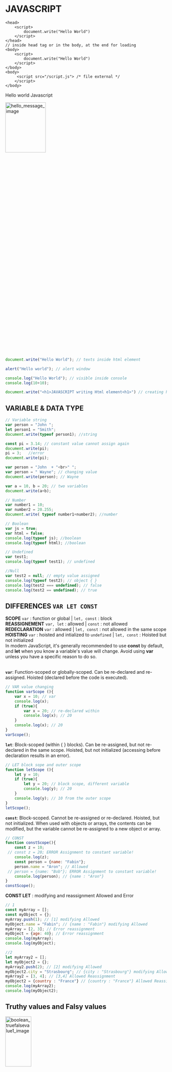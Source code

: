 # JAVASCRIPT 

```JS
<head>
    <script>
        document.write("Hello World")
    </script>
</head>
// inside head tag or in the body, at the end for loading 
<body>
    <script>
        document.write("Hello World")
    </script>
</body>
<body>
     <script src="/script.js"> /* file external */
    </script>
</body>
```

Hello world Javascript<br>

<img src="images/hello_message.PNG" alt="hello_message_image" width="50%" height="20%"><br>

```js
document.write("Hello World"); // texts inside html element

alert("Hello world"); // alert window

console.log("Hello World"); // visible inside console
console.log(10+10);

document.write("<h1>JAVASCRIPT writing Html element<h1>") // creating html tag 
```

## VARIABLE & DATA TYPE

```js
// Variable string
var person = "John ";
let person1 = "Smith";
document.write(typeof person1); //string

const pi = 3.14; // constant value cannot assign again
document.write(pi); 
pi = 3;   //error
document.write(pi); 

var person = "John  + "<br>" ";
var person = " Wayne"; // changing value
document.write(person); // Wayne

var a = 10, b = 20; // two variables
document.write(a+b);

// Number
var number1 = 10;
var number2 = 20.255;
document.write( typeof number1+number2); //number

// Boolean
var js = true;
var html = false;
console.log(typeof js); //boolean
console.log(typeof html); //boolean

// Undefined
var test1;
console.log(typeof test1); // undefined

//Null
var test2 = null; // empty value assigned
console.log(typeof test2); // object { }
console.log(test2 === undefined); // false
console.log(test2 == undefined); // true
```
## DIFFERENCES `VAR LET CONST`
**SCOPE** `var` : function or global | `let, const` : block<br>
**REASSIGNEMENT** `var, let` : allowed | `const` : not allowed<br>
**REDECLARATION** `var` : allowed | `let, const` : not allowed in the same scope<br>
**HOISTING** `var` : hoisted and intialized to `undefined` | `let, const` : Hoisted but not initialized<br>
In modern JavaScript, it's generally recommended to use **const** by default, and **let** when you know a variable's value will change. Avoid using **var** unless you have a specific reason to do so.<br>
<br>

**`var`**: Function-scoped or globally-scoped. Can be re-declared and re-assigned. Hoisted (declared before the code is executed).<br>

```js
// VAR value changing
function varScope (){
    var x = 10; // var
    console.log(x);
    if (true){
        var x = 20; // re-declared within 
        console.log(x); // 20
    }
    console.log(x); // 20
}
varScope();
```
**`let`**: Block-scoped (within { } blocks). Can be re-assigned, but not re-declared in the same scope. Hoisted, but not initialized (accessing before declaration results in an error).<br>

```js
// LET block sope and outer scope
function letScope (){
    let y = 10;
    if (true){
        let y = 20; // block scope, different variable
        console.log(y); // 20
    }
    console.log(y); // 10 from the outer scope
}
letScope();
```
**`const`**: Block-scoped. Cannot be re-assigned or re-declared. Hoisted, but not initialized. When used with objects or arrays, the contents can be modified, but the variable cannot be re-assigned to a new object or array.<br>

```js
// CONST
function constScope(){
    const z = 10;
 // const z = 20; ERROR Assignment to constant variable!
    console.log(z);
    const person = {name: "Fabin"};
    person.name = "Aron"; // Allowed
 // person = {name: "Bob"}; ERROR Assignment to constant variable!
    console.log(person); // {name : "Aron"}
}
constScope();
```

**CONST LET** : modifying and reassignment Allowed and Error

```js
// 1
const myArray = [];
const myObject = {};
myArray.push(1); // [1] modifying Allowed
myObject.name = "Fabin"; // {name : "Fabin"} modifying Allowed
myArray = [2, 3]; // Error reassignment
myObject = {age: 40}; // Error reassignment
console.log(myArray);
console.log(myObject);

//2
let myArray2 = [];
let myObject2 = {};
myArray2.push(2); // [2] modifying Allowed
myObject2.city = "Strasbourg"; // {city : "Strasbourg"} modifying Allowed
myArray2 = [3, 4]; // [3,4] Allowed Reassignment
myObject2 = {country : "France"} // {country : "France"} Allowed Reassignment
console.log(myArray2);
console.log(myObject2);
```

## Truthy values and Falsy values <br>

<img src="images/boolean_truefalsevalue1.PNG" alt="boolean_truefalsevalue1_image" width="40%" height="20%"><br>

Truthy values : `numbers > 0, 'abs' not empty string('a space inside a string is true as well'), {} objects, arrays[], function(){}, date()`. <br>
Falsy values : `0, '', undefined, null, Nan`. <br>

```js
// Boolean false values
console.log(Boolean(0));
console.log(Boolean(''));
console.log(Boolean(undefined));
console.log(Boolean(null));
console.log(Boolean(NaN));

// Boolean true values
console.log(Boolean(2));
console.log(Boolean('abs'));
console.log(Boolean({}));
```
In a condition always return a boolean value true or false.
```js
// 1
const chocolates = 0;
if(chocolates){
    console.log('Yes I have chocolates');
}else{
    console.log('No I dont have anything'); // if condition false so this runs
}

// 2
let fruitName;
if(fruitName){
    console.log('Fruit name available');
}else{
    console.log('No fruit name available'); // if condition false so this runs
}

// 2.1
let fruitName = 'Apple'; // codition is true here, if runs
```
**Not ! symbole** converting false values into true for execution. <br>
<img src="images/boolean_falsevalueto_true.PNG" alt="boolean_falsevalueto_true_image" width="60%" height="20%"><br>

```js
// 1
a = 0;
b = "";
c = undefined;
d = null;
e = NaN;
if(!a && !b && !c && !d && !e){ // conditions are true
    console.log("a: " +a, "b: " +b, "c: " +c, "d: " +d, "e: " +e);
}else{
    console.log("Else one of this condition is turning false here!")
}

// 2
let data = 'DataPassing';
if(!data){
    console.log(`Sorry! no records`);
}else{
    console.log(`Do something ${data}`);  // execute here, condition False
}
```

## Undefined - Null

```js
let a;
let b = null;

myFunction(a); // calls the myFunction with the value of a, which is undefined.
myFunction(b); // calls the myFunction with the value of b, which is null.
function myFunction(DefualtVal){
    console.log(DefualtVal);
}

// 2
myFunction(a); // 10
myFunction(b); // null
function myFunction(DefualtVal = 10){
    console.log(DefualtVal);
}
```

## OPERATOR <br>
`Arithmetic Operators` : <br>
**`+`** Addition <br>
**`-`** Substraction <br>
**`*`** Multiplication <br>
**`/`** Division <br>
**`%`** Modulus <br>
**`++`** Increment <br>
**`--`** Decrement <br>
**`**`** Exponentiation <br>

```js
var a = 10;
var b = 20;
document.write(a+b); // 30
document.write(a-b); // -20
document.write(a/b); // 0.5
document.write(a*b); // 200
document.write(10/3); // 1 remainder
document.write(20/3); // 2 remainder

var a = 20;
a++; // a = a+1;
document.write(a); // 21

var a = 20;
a--; // a-1
document.write(a); // 19

document.write(3 ** 2); // 9 squre
document.write(3 ** 3); // 27 cube
```

## `Assignment Operators` : <br>
`=` Assign: **x = 10** <br>
`+=` Add and Assign:  **x += 4** -> x= x + 4 <br>
`-=` Substract and Assign:  **x -= 4** -> x= x - 4 <br>
`*=` Multiply and Assign:  **x `*=` 4** -> x= x * 4 <br>
`/=` Divide and Assign:  **x /= 4** -> x= x / 4 <br>
`%=` Modulus and Assign:  **x %= 4** -> x= x % 4 <br>

```js
// +=
var a = 10;
var b = a += 4;
document.write(b); // 14

// *=
var a = 10;
var b = a *= 4;
console.log(b); // 40

// /=
var a = 10;
a /= 4;
document.write(a); // 2.5

// %=
var a = 10;
a %= 4;
document.write(a); // 2 remainder
```

## `Comarison Operators` : <br>
`==` Equal to: **a == b** <br>
`===` Identical: **a === b** <br>
`!=` Not equal to: **a != b** <br>
`>` Greater than: **a > b** <br>
`<` Less than: **a < b** <br>
`>=` Greater than or equal to: **a >= b** <br>
`<=` Less than or equal to: **a <= b** <br>

```js
/*  == Loose Equality: Checks if values are equal (may convert data types).
    === Strict Equality: Checks if values and data types are equal (no conversion).*/

// ==
var a = 20;
var b = 10;
document.write(a == b); // false (b=20 //true)

// === datatype
var a = 20;
var b = "20";
document.write(a === b); // false (datatype b is a string but a==b true)

var a = 10;
var b = 20;
document.write(a != b); // true
document.write(a > b); // false
document.write(a >= b); // false
```
## Type Coercion <br>
`String Coercion`: It occurs when the string is combined with the non-string using (+). JavaScript converts numbers and booleans into strings before concatenation.<br>
`Number Coercion`: JavaScript converts the string into a number before operating.<br>
`Boolean Coercion`: JavaScript treats the true value as ‘1’ and the false value as ‘0’.<br>
```js
// String Coercion
console.log("5" + 2); // "52"
console.log("5" + true); // "5true"

// Number Coercion
console.log("5" - 2); // 3
console.log("5" * 2); // 10
console.log("10" / "2");  // 5

// Boolean Coercion
console.log(Boolean("hello")); // true
console.log(Boolean(0)); // false
console.log(Boolean([])); // true

// ==
console.log(0 == "0"); // true
console.log(0 == false); // true
console.log(" " + 0 == 0); // true

// Null
console.log(null == undefined); // true
console.log(null === undefined); // false
console.log(null + 1); // 1

// NaN : NaN is not equal to itself, so the isNaN() function is the preferred way to check for NaN
console.log(NaN == NaN); // false
console.log(isNaN(NaN)); // true
```
Best Practices
```js
// Best Practices
console.log(5 === "5"); // false

console.log(Number("123")); // 123

// only non-null and defined values are considered valid.
if(value !== null && value !== undefined){
    console.log("Value exist");
}

console.log(parseInt("42px")); // 42

console.log(parseFloat("3.14abc")); // 3.14

// check if a value is NaN instead of comparing it directly
if(isNan(value)){
    console.log("Invalid number");
}
```

## LOGICAL OPERATOR <br>
`&&` Logical **and**: True -> **Both statements are true** <br>
`||` Logical **or**: True -> **One of the statement is true** <br>
`!` Logical **not**: **Opposite result** <br>

```js
// && :both or many conditions
var a = 10;
var b = 20;
document.write(a == 10 && b == 20); // true document.write(true)

// || pipe or OR :any of one codition true check
var a = 50;
var b = 20;
document.write(a == 10 || b == 20); // true

// ! Opposite result
var a = 50;
var b = 20;
document.write(!(b == 20)); // false 
```
## IF ELSE conditional statement <br>
Once an if or else if condition is true, the remaining conditions in the chain are not evaluated. After a true condition is found, the rest of the else if and else blocks are skipped entirely.
```js
if (condition true) {
    execute;
    }
```
```js
// 1
var a = 0;
if(a > 0){
    document.write("Positive number");
}else if(a < 0){
    document.write("Negative number");
}else{
    document.write("Its Zero");
}

// 2 if if if every condition
var a = 1;
var b = 2;
var c = 3;

if(a > 0){
    document.write("Value is " + a + "<br>"); // + string concatenation
}
if(b > 0){
    document.write(`Value is  ${b} <br>`); // ` template literals
}
if(c > 0){
    document.write(`Valus is ${c} <br>`);
}
```

## SWITCH <br>
Each `case label` got specific value. If the `expression's value is strictly equal (===)` to value1, the code will be executed.<br>
If omit `break`, the code will "fall through" to the next case, even if its value doesn't match the expression (unless you intentionally want fall-through behavior) <br>
`default` label is optional. It specifies the code to execute if the expression doesn't match any of the case values. <br>

```js
switch (expression){
    case value1:
        code 1; // execute if expression === value1
        break;
    case value2:
        code 2;
        break;
    case value3:
        code 3;
        break;
    default:
        code default;
        break;
}
```
```js
// 1
var a = "a";

switch(a){
    case "A":
        document.write("Apple"); // "A" Apple 
        break;
    case "B":
        document.write("Butter");
        break;
    case "C":
        document.write("Cat");
        break;
    default:
        document.write("Nothing matching"); // "a" false
}

// 2
let day = 2;
let dayName; //

switch(day){
    case 1:
        dayName = "Monday";
        break;
    case 2:
        dayName = "Friday";
        break;
    default:
        dayName = "Invalid day";
}
document.write(`${dayName}`); // Friday

// 3 true boolean
let score = 85;
let grade;

switch(true){
    case score >= 90:
        grade = 'A';
        break;
    case score >= 80:
        grade = 'B';
        break;
    default:
        grade = c;
}
document.write(grade); // B

// 4 using function
function getStatus(code){
    switch(code * 2){
        case 200:
            return "OK";
        case 404:
            return "Not Found";
        default:
            return "Unknown";
    }
}
document.write(getStatus(100)); // OK
```

## LOOP
Run the same code over and over again, each time with a different value. <br>
`for` - loops through a block of code a number of times. <br>
`while` - loops through a block of code while a specified condition is true. <br>
`do/while` - also loops through a block of code while a specified condition is true. <br>
`foreach` - 
`for/in` - loops through the properties of an object. <br>
`for/of` - loops through the values of an iterable object. <br>

```js
for (initialization; condition; update){
    code to be executed;
}
```
```js
// for
for(let i=1; i<=5; i++){
    document.write(i + "<br>"); // 12345
}
```
```js
// while
var i = 10;
while(i >= 5){
    document.write(i + "<br>"); // 10 9 8 7 6 5
    i--;
}
```
```js
// do while
var i = 10;
do{
    document.write(i + "<br>"); // 10 9 8 7 6 5
    i--;
}while (i >= 5);
```

## OBJECT
**FOR IN** <br>
for...in is designed for iterating over object properties, not arrays (although it can be used with arrays, it's generally not recommended). <br>

```js
for (var keyvalue in object){
    code to be executed
}
```
```js
var myObject2 = {
    firstname: "Fabin",
    lastname: "Riza",
    Age: 40,
    emai: "fabinriza1@yahoo.co.in"
};
for(key in myObject2){
    document.write(myObject2[key]); // Fabin bla ....!
}
```
```js
// function inside
var myObject = {
    firstname: 'Fabin',
    lastname: 'Riza',
    age: 40,
    email: 'fabinriza1@yahoo.co.in',
    hobies: ['Run', 'Gym', 'Ride'],
    living: {
        'city': 'Strasbourg',
        'country': 'France'
    },
    salary: function(){
        return 200000;
    },
    fullname: function(){
        return this.firstname + " " + this.lastname;
    }
};
 document.write(myObject.fullname()); // Fabin Riza
 document.write(myObject.living.city); // Strasbourg
```
another way to make object
```js
var person = new Object();
person.firstname = 'Fabin';
person.lastname = 'Riza';
person.age = 25;
person.fullname = function(){
    return this.firstname + " " + this.lastname;
};
document.write(person.firstname); // Fabin
document.write(person.fullname()); // Fabin RIza
```
```js
// function checked, if else and Ternery
var myObject = new Object();
myObject.firstname = 'Fabin';
myObject.lastname = 'Riza';
myObject.age = 25;
myObject.fullname = function(){
    return this.firstname + " " + this.lastname;
};
for(var key in myObject){
    if(typeof myObject[key] === 'function'){
        document.write(key +" : "+ myObject[key]() + "<br>");
    }else{
        document.write(key +" : "+ myObject[key] + "<br>");
    }
}

// 2 
for (var key in myObject){
    let value = (typeof myObject[key] === 'function') ? myObject[key]() : myObject[key];
    document.write(key + " : " + value + "<br>");
}
```
## FUNCTION <br>
```js
function name(parameter){
}
name(argument);
```
**...rest parameter**<br>
Rest parameter `(...name)`: collects idefinite arguments into an array, must be the last parameter. Useful when argument count is unknown.
```js
function calcultaCart(...num){
    return num;
}
document.write(calcultaCart(20,40,15,24));
```
```js
// default value in parameter and overwriting
function hello(firstname = "defaultvalue1", lastname = "defualtvalue2"){
    document.write("Hi " +firstname+ " " +lastname)
}
hello(); // without values, Hi defualtvalue1...
hello("fabin", "riza"); // Hi Fab.... overwriting
```
```js
// return
function sum(num1, num2) {
    return num1+ num2;
}
var resultFunction = sum(1,2); // value returned to this function and stored in a variable
document.write(resultFunction);  // 3

// 2
function sum(math, econ, comp){
    let sum = math + econ + comp;
    return sum
}
function percentage(total){
    let percent = total/300 * 100;
    document.write(percent + " %"); // 76.6 %
}
let totalMark = sum(80, 70, 80);
percentage(totalMark);
```

## Return
The return value can be of any data type, including numbers, strings, objects, arrays or even functions.
```js
let res1 = fun(10,20);
function fun(x,y){
    x+y;
}
console.log(res1); // undefined 

// return
let res1 = fun(10,20);
function fun(x,y){
    return x+y;
}
console.log(res1); // 30 !!!
```

```js
// return
function calculateFactorial(number){
    if(isNaN(number) || number < 0){
        return 'Invalid input !' // if true result = Invalid input !
    }
    if(number === 0 || number === 1){
        return 1;
    }
    let factorial = 1;
    for(let i=2; i<=number; i++){
        factorial *= i;
    }
    return factorial;
}
const result = calculateFactorial(4); // 4!=4∗3∗2∗1=24
console.log(result);
```
```js
// return
let res = fun();
function fun(){
    let i = 1;
    while(i){
        document.write(i+"<br>"); //1 2 3 4
        if(i === 4){
            return;
        }
        document.write(i+"<br>"); //1 2 3
        i++
    }
    document.write("Hello"); // return avoid this execution 
}
```

```js
// RETURN: arrays or objects are used to return MULTIPLE VALUE
function getData(){
    let firstname = 'Fabin ',
    lastname = 'Riza ',
    age ='40 ',
    occupation = 'Developpeur '

    return [firstname, lastname, age, occupation] // return multiple values
}
const [firstname, lastname, age, occupation] = getData();  // values 
document.write(`F : ${firstname} L : ${lastname} A : ${age} W : ${occupation}`);

```

## Callback
```JS
// 3 callback included anonymous 
// 100 Hello 60 HI 60 blabla
function sayHello(){
    document.write("Hello <br>");
}
function sayHi(){
    document.write("Hi <br>")
}
function add(num1, num2, callback){     // callback
    document.write(num1 + num2 + " ");
    callback();
}
let a = 80;
let b = 20;
add(a, b, sayHello); // 100 Hello
add(50, 10, sayHi); // 60 HI 
add(50, 10, function(){
    document.write("anonymous function"); // 60 blabla
});
```

## ARRAY <br>
```js
var animal = ["Elephant", "Lion", "Cat"];
animal [0] = "Dog"; // replaced index 0
animal [3] = "Fish";
animal.push("Fox", "Cheetah")
animal.shift(); // delete first element
animal.pop(); // delete last element
animal.sort(); // alphabet order/ numerical
animal.splice(2, 1); // from index 2 remove 1 element (position, numbers of values removed)
animal.splice(1, 0, "Crow", "Eagle"); // adding element from 1
animal.splice(4); // from index 4 remove values till the end 

 for(var i=0; i<animal.length; i++){
     document.write(animal[i] +"<br>"); // index number to print value
 }
 console.log(animal); // array(length:4) 0:"Cat" 1:"Crow"
```
**FOR FOREACH FOROF SPREAD**
```js
let myArray = ['a','b','c'];
for (let i=0; i<myArray.length; i++){
    console.log(myArray[i]);
}
myArray.forEach(element => {
    console.log(element);
})
for(const element of myArray) {
    console.log(element);
}
console.log( ...myArray); // SPREAD prints all the elements in oneline
```
**FOREACH**
```js
// foreach value
var animalArray = ["Monkey", "Fish", "Tiger"];
animalArray.forEach(function(value) {
    document.write(`${value} <br>`); // Monkey Fish Tiger
});

// foreach value index
animalArray.forEach(function(arrayValue, arrayIndex) {
    document.write(`${arrayIndex} : ${arrayValue} <br>`); // 0: Monkey 1: Fish 2: Tiger
});

// foreach outside function
animalArray.forEach(loop);
function loop(arrayValue, arrayIndex) {
    document.write(`${arrayIndex} : ${arrayValue} <br>`);
}
```

`JSON.stringify( )`
```js
let myArray = ['a',null,undefined, true, false, 'c'];
document.write(JSON.stringify(myArray)); // ["a",null,null,true,false,"c"]
```
**STRING**
```js
let text = "FABIN RIZA";
document.write(text.length); // 10
document.write(text[0]); // F
document.write(text.charAt(1)); // A
document.write(text.replace("I", "i")); 
document.write(text.slice(2,5)) // BIN
console.log(mytext.split(" ")); // space " ", array(2) ["FABIN" "RIZA"]
console.log(mytext.split("")); // no space "", array(10) ["F""" "space" """A"]
```

Split and array destructuring
```js
const dateString = "26-03-2025";
const [day, month, year] = dateString.split("-");
console.log(` Date:${day} M:${month} Y:${year}`); // Date:26 M:03 Y:2025
```
MATH object
```js
let a = 100;
document.write(Math.sqrt(a)); // 10 square root
document.write(Math.abs(a)); // absolute, negative value to absolute 
document.write(Math.min(10, 3, 20, 30)); // 3
document.write(Math.max(10, 3, 20, 30)); // 30
document.write(Math.pow(2,10)); // 4 POWER (squre, qube)1024
document.write(Math.floor(6.9)); // 6
document.write(Math.ceil(6.1)); // 7
document.write(Math.round(6.5)); // Round 6.4=6 6.5=7
document.write(Math.random()); // 0 to 1 random numbers 0.1225blabla

let r = Math.random();
let rounded = Math.floor(r*10);
document.write(rounded); // 1 to 10 any random numbers
```

## `D O M`  :Document object model

The HTML DOM is an API that represents web pages as objects. Browsers create it when loading pages, allowing JavaScript to manipulate HTML elements, attributes, CSS and events.
```html
<!-- DOM TREE hierarchy 
parent child relationships between elements
each element is a node in the tree
Text content is also represented as nodes
Attributes: The id="myDiv" is an attribute of the <div> element.
DOM represents the page in browser memory, so JS can access and manipulate all of these nodes
-->
Document
  |
  <html>
  |   |
  |   <head>
  |   |   |
  |   |   <title>
  |   |       |
  |   |       "My Web Page" (text node)
  |   |
  |   <body>
  |       |
  |       <h1>
  |       |   |
  |       |   "Welcome!" (text node)
  |       |
  |       <p>
  |       |   |
  |       |   "This is a paragraph." (text node)
  |       |
  |       <div id="myDiv">
  |           |
  |           <ul>
  |               |
  |               <li>
  |               |   |
  |               |   "Item 1" (text node)
  |               |
  |               <li>
  |                   |
  |                   "Item 2" (text node)
```

Accessing Document object

```js
getElementById() - Element Object
getElementByName() - Html Collection
getElementByTagName() - Html Collection
getElementByClassName()
// QuerySelectorAll
css Selectors()
document.querySelector() - Element Object
document.querySelectorAll() - Node List
```

```js
// Adding content in to h1
var myH1 = document.getElementById("id_h1");
myH1.innerHTML = "Fabin riza";
myH1.style.color = "blue";

// Accessing with class name, class group - html collection(2) like array. Represented with index number
var myClass1 = document.getElementsByClassName("class_1");
console.log(myClass1);
myClass1[0].innerHTML = "Class [0]"; // 0 position from the group class_1 

// HTML any element group byTagname
var myTagName = document.getElementsByTagName("h2"); 
myTagName[0].innerHTML = "Tag name changed" // 0 positioned h2 element

// ByName: text from first input and onclick function to span
var myByname = document.getElementsByName("text_input")[0]; // Node list similar html collection list
var idSpan= document.getElementById("input_span");
function message(){
    idSpan.innerHTML = "Hi " + myByname.value;
}
```
**HtmlCollection vs NodeList** <br>

**`Html collection`** is collection of element of nodes only : can contain only one type of node, and that one type of node is element node. Difference : Html collection can be accessed by their name, by the id or by the index number within that collection.<br>
**`Node List`** is collection of nodes only : NodeList can contain any Node Type. That means within its collection it can have text nodes, comment nodes, element nodes etc. Difference : A Node list item can only be accessed by their index number<br>
Html collections are live and node list items are typically static.

```js
<ul>
    <li>Item 1</li>
    <li>Item 2</li>
    <li>Item 3</li>
</ul>

// 1. HTMLCollection : live
let listItem = document.getElementsByTagName('li');
console.log(listItem); // HTMLCollection(3) [li, li, li]
console.log(listItem.length); // 3

listItem[0].parentNode.appendChild(document.createElement('li')); // one li added and its Live
console.log(listItem); // HTMLCollection(4) [li, li, li, li]
console.log(listItem.length); // 4

// 2. NodeList querySelectorAll : static
let listItem = document.querySelectorAll('li');
console.log(listItem); // NodeList(3) [li, li, li]
console.log(listItem.length); // 3

listItem[0].parentNode.appendChild(document.createElement('li')); //its still static at the console but on browser ok
console.log(listItem); // NodeList(3) [li, li, li]
console.log(listItem.length); // 3

// Updated NodeList
let listItem = document.querySelectorAll('li'); // 3 times li
listItem[0].parentNode.appendChild(document.createElement('li')); // 1 li added
listItem = document.querySelectorAll('li'); // again calling for update
console.log(listItem); // NodeList(4) [li, li, li, li]
console.log(listItem.length); // 4
```

**Creat and Delete**

```js
/* <input type="button" value="Create" onclick="creat()">
<input type="button" value="Remove" onclick="remove()"></input>  */


// creat element span and delete
let myspanCreated = document.createElement('span');
function creat(){
    myspanCreated.innerHTML = "Now click remove";
    document.body.appendChild(myspanCreated);
}
function remove(){
    myspanCreated.remove(); 
}
```

**Creat Events**

```js
/* <span id="eventid">Create Events</span>
<input type="button" id="eventbutton" value="Color"> */

// Creat Events
let myEvent = document.getElementById('eventid');
let myEventbutton = document.getElementById('eventbutton');
myEvent.addEventListener('mouseover', changeBackground);
myEventbutton.addEventListener('click', changeColor);
function changeBackground(){
    myEvent.style.backgroundColor = 'Red';
}
function changeColor(){
    myEvent.style.color = 'yellow';
}
```

## **`Object Oriented`**

```js
let employee = {
    name: "Fabin",
    position: "Developpeur",
    salary: 5000,
    getSalary: function(){
        document.write("Salary of "+this.name+" is "+this.salary+ " as a "+this.position);
    }
}
employee.getSalary(); // Salary of Fabin is 5000 as a Developpeur
```

## **CLASS** methods objects (instances) **: OOP**

```js
class Employee {
    constructor(name, position, salary){
        this.name = name;
        this.position = position;
        this.salary = salary;
    }
    getSalary(){
        document.write(`I am ${this.name} works as ${this.position} and my salary is ${this.salary}`);
    }
}
let emp1 = new Employee("Alex", "Accountant", 4000); // object
let emp2 = new Employee("Lucy", "Chef de projet", 6000);

document.write(emp2.salary); // 6000
emp2.getSalary(); // I am Lucy works as Chef de projet and my salary is 6000
```
**inheritance**

1. mgr1 = new Manager(...): Creates a Manager object, calling the EmployeeE constructor.<br>
2. constructor(...): EmployeeE's constructor sets name, position, and salary.<br>
3. mgr1.getInfos(): Executes EmployeeE's getInfos() method.<br>
4. document.write(...): Displays the employee's info.<br>

```js
// Inheritance
class EmployeeE {
    constructor(name, position, salary){
        this.name = name;
        this.position = position;
        this.salary = salary;
    }
    getInfos(){
        document.write(`INHERITANCE Name : ${this.name} Position : ${this.position} Salary : ${this.salary}`)
    }
}
class Manager extends EmployeeE {
}
class Supervisor extends EmployeeE{
}
let mgr1 = new Manager("Schmidt", "HR Manager", 6000);

mgr1.getInfos(); // INHERITANCE Name : Schmidt Position : HR Manager Salary : 6000
```
Super( ) executes the parent's constructor. Its the actual function call that runs the employee constructors code.
```js
// inheritance : super constructor in Child class
class Employee{
    constructor(name){
        console.log(`Constructor : Employee ${name}`);
    }
}
class Manager extends Employee{
    constructor(name){
        super(); // super !!
        console.log(`Constructor : Manager is ${name}`);
    }
}
let a = new Manager(`Fabin Riza`);
// Constructor : Employee undefined
// Constructor : Manager is Fabin Riza
```

```js
// Static method 
class MathUtils {
    static add(x, y){
        return x + y;
    }
}
const result = MathUtils.add(5,10);
console.log(result); // 15
```

```js
// Static method 
class EmployeeE {
    constructor(name, position, salary){
        ...
    }
    getInfos(){
    }
    static myStaticmethod(){
        console.log("MY Static Function");
    }
}
class Manager extends EmployeeE {
}
class Supervisor extends EmployeeE{
}
let mgr1 = new Manager("Schmidt", "HR Manager", 6000);
mgr1.myStaticmethod(); // ERROR ! we cant access making object
Manager.myStaticmethod(); // Access with the class name EmployeeE or Manager
```

Inheritance Test 
```js
// test CHECK !
class Employeeparent{
    constructor(name, age, salary){
        this.empname = name;
        this.empage = age;
        this.empsalary = salary;
    }
    info(){
        document.write(`<h3>Employee Class</h3> 
        Name: ${this.empname} 
        Age : ${this.empage} 
        Salary : ${this.empsalary}`)
    }
}
class Manager extends Employeeparent{
    info(){
        let travelAllowance = 500;
        let phoneAllowance = 200;
        let totalSalary = this.empsalary + travelAllowance + phoneAllowance;

        document.write(`<h3>Manager Class</h3> 
        Name: ${this.empname} 
        Age : ${this.empage} 
        Salary : ${totalSalary}`)
    }
}
class test extends Manager{

}
let c = new test("Test", 32, 2200 );
let a = new Manager("Fabin Riza", 40, 3000);
let b = new Employeeparent("John", 35, 2500);
c.info(); // Manager Class | Name: Test Age : 32 Salary : 2900
a.info(); // Manager Class | Name: Fabin Riza Age : 40 Salary : 3700
b.info(); // Employee Class | Name: John Age : 35 Salary : 2500
```

# **ECMA ES6**
**VAR:** global and function scoped.
**LET:** global and block scoped.
**CONST:** global and block scoped <br>
```js
// 1. Global Scope / Global varible
var a1 = "HTML";
let a2 = "CSS";
const a3 = "JavaScript";

function message(){     
    console.log(a1); 
    console.log(a2);
    console.log(a3);
}
message(); // Ok all log
console.log(a1);// Ok
console.log(a2);// Ok
console.log(a3);// Ok

// 2. function scoped
function message(){ 
    var a1 = "HTML"; // var function scoped
    let a2 = "CSS"; // block scoped
    const a3 = "JavaScript"; // block scoped
    if(true){
        console.log(a1);// Ok
        console.log(a2);// Ok
        console.log(a3);// Ok
    }
    console.log(a1);// Ok var function scoped
    console.log(a2);// Ok Block scoped
    console.log(a3);// Ok Block scoped
}
message(); // Ok all log
console.log(a1);// NOTok
console.log(a2);// NOTok
console.log(a3);// NOTok

// 3. block scoped {  }
function message(){
    if(true){
        var a1 = "HTML"; // Function scoped
        let a2 = "CSS"; // Block scoped
        const a3 = "JavaScript"; // Block scoped
        console.log(a1); // Ok
        console.log(a2); // Ok
        console.log(a3); // Ok
    }
    console.log(a1); // OK Function scoped
    console.log(a2); // NOTok Block scoped
    console.log(a3); // NOTok Block scoped
}
message();
```

**VAR LET CONST:** Update value, Redeclare
```js
// 1. Update value
var c1 = "HTML";
c1 = "Python";
console.log(c1); // Python

let c2 = "HTML";
c2 = "Python";
console.log(c2); // Python

const c3 = "HTML";
c3 = "Python";
console.log(c3); //NOTok

// 2. Redeclare
var c1 = "HTML";
var c1 = "Python";
console.log(c1);// Python

let c1 = "HTML";
let c1 = "Python";
console.log(c1); //NOTok let const

// 3. Initial value
var c1; 
let c2;
const c3; // cannot initialized must Require value
c1 = "Python"; //Ok
c2 = "JAVA";//Ok
console.log(c1); // Python
```

Different types of methods in the Class
1. Consturctor method : Initializes object instances.
2. Prototype method : Used for inheritance and sharing methods.
3. Static methods : Methods that belong to the class itself.
4. Instance methods : Functions that belong to the instance of the class.
5. Getters / Setters : Control access to properties.
6. Class Fields :  initialize instance properties.

CHECK : 
1. Object litral { }
2. Constructor function
3. Prototypes
4. Classes
5. Instances (new, this)

CHECK :
Four pillars : 
1. Abstraction
2. Encapsulation
3. Inheritance
4. Polymorphism